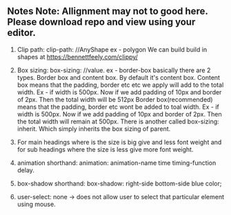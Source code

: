 Notes
Note: Allignment may not to good here. Please download repo and view using your editor.
-------
1) Clip path: clip-path: //AnyShape ex - polygon
   We can build build in shapes at https://bennettfeely.com/clippy/

2) Box sizing: box-sizing: //value. ex - border-box
   basically there are 2 types. Border box and content box. By default it's content box.
   Content box means that the padding, border etc etc we apply will add to the total width.
   Ex - if width is 500px. Now if we add padding of 10px and border of 2px. Then the total width will be 512px
   Border box(recommended) means that the padding, border etc wont be added to toal width.
   Ex - if width is 500px. Now if we add padding of 10px and border of 2px. Then the total width will remain at 500px.
   There is another called box-sizing: inherit. Which simply inherits the box sizing of parent.

3) For main headings where is the size is big give and less font weight and for sub headings where the 
   size is less give more font weight. 

4) animation shorthand: animation: animation-name time timing-function delay.

5) box-shadow shorthand: box-shadow: right-side bottom-side blue color;

6) user-select: none -> does not allow user to select that particular element using mouse.